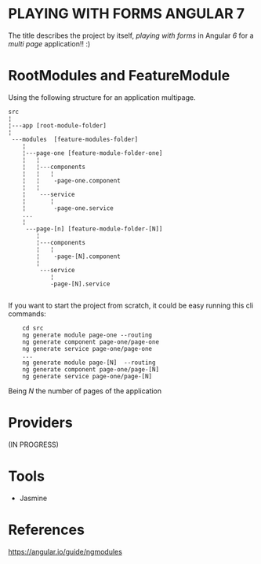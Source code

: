 PLAYING WITH FORMS ANGULAR 7
=================
The title describes the project  by itself, *playing with forms* in Angular *6* for a *multi page* application!! :)

RootModules and FeatureModule
=============================
Using the following structure for an application multipage.

```
src
¦
¦---app [root-module-folder]
¦
 ---modules  [feature-modules-folder]
    ¦
    ¦---page-one [feature-module-folder-one]
    ¦   ¦
    ¦   ¦---components
    ¦   ¦   ¦
    ¦   ¦    -page-one.component
    ¦   ¦
    ¦    ---service
    ¦       ¦
    ¦        -page-one.service
    ...
    ¦
     ---page-[n] [feature-module-folder-[N]]
        ¦
        ¦---components
        ¦   ¦
        ¦    -page-[N].component
        ¦
         ---service
            ¦
            -page-[N].service
        
```

If you want to start the project from scratch, it could be easy running this cli commands:

```
    cd src
    ng generate module page-one --routing
    ng generate component page-one/page-one
    ng generate service page-one/page-one
    ...
    ng generate module page-[N]  --routing
    ng generate component page-one/page-[N]
    ng generate service page-one/page-[N]
```

Being _N_ the number of pages of the application

Providers
=========
(IN PROGRESS)

Tools
======
* Jasmine

References
=========
https://angular.io/guide/ngmodules
